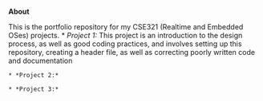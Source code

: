 **About**

This is the portfolio repository for my CSE321 (Realtime and Embedded OSes) projects.
     * *Project 1:* This project is an introduction to the design process, as well as good coding practices, and involves setting up this repository, creating a header file, as well as correcting poorly written code and documentation

    * *Project 2:*

    * *Project 3:*